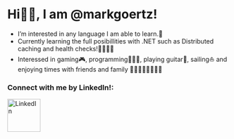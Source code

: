 # Hi👋🏼, I am @markgoertz!

- I’m interested in any language I am able to learn.🏫
- Currently learning the full posibillities with .NET such as Distributed caching and health checks!🧑🏼‍⚕️✅
- Interessed in gaming🎮, programming🧑🏼‍💻, playing guitar🎸, sailing⛵ and enjoying times with friends and family 👨🏼‍👩🏼‍👧🏼‍👦🏼

<h3 align="left">Connect with me by LinkedIn!:</h3>
<p align="left">
<a href="https://www.linkedin.com/in/mark-goertz-1b86a61a2/" target="blank"><img align="center" src="https://raw.githubusercontent.com/rahuldkjain/github-profile-readme-generator/master/src/images/icons/Social/linked-in-alt.svg" alt="LinkedIn" height="75" width="75" /></a>
</p>
